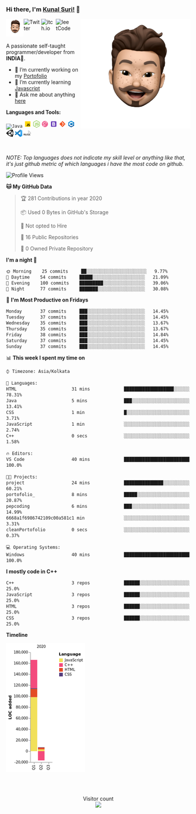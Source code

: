 <!--
**surikunal/surikunal** is a ✨ _special_ ✨ repository because its `README.md` (this file) appears on your GitHub profile.


Here are some ideas to get you started:

- 🔭 I’m currently working on ...
- 🌱 I’m currently learning ...
- 👯 I’m looking to collaborate on ...
- 🤔 I’m looking for help with ...
- 💬 Ask me about ...
- 📫 How to reach me: ...
- 😄 Pronouns: ...
- ⚡ Fun fact: ...
-->
### Hi there, I'm [Kunal Suri!](https://surikunal.github.io/portofolio_test_1/) 👋

<img align="right" width="300px" src="https://github.com/surikunal/surikunal/blob/master/ba602813-0d23-4a78-9f44-469d439282d8.webp">

<a href="https://surikunal.github.io/portofolio_test_1/">
  <img align="left" alt="website" width="48px" src="https://github.com/surikunal/surikunal/blob/master/ba602813-0d23-4a78-9f44-469d439282d8.webp" />
</a>
<a href="https://twitter.com/kunalSu43374790">
  <img align="left" alt="Twitter" width="48px" src="https://pngimg.com/uploads/twitter/twitter_PNG3.png" />
</a>
<a href="https://www.instagram.com/kunalsuri__/?hl=en">
  <img align="left" alt="itch.io" width="40px" src="https://pluspng.com/img-png/instagram-png-instagram-png-logo-1455.png" />
</a>
<a href="https://leetcode.com/surikunal28/">
  <img align="left" alt="leetCode" width="40px" src="https://encrypted-tbn0.gstatic.com/images?q=tbn%3AANd9GcR2KJ34dO3Vp7rp1UHEo4eO8VAFNoHKLI9mrw&usqp=CAU" />
</a>

<br />
<br />
<br />

<p> A passionate self-taught programmer/developer from <b>INDIA</b>💖. </p>

- 🔭 I’m currently working on my [Portofolio](https://surikunal.github.io/myPortofolio/)
- 🌱 I’m currently learning [Javascript](https://www.freecodecamp.org/learn/)
- 💬 Ask me about anything [here](https://github.com/surikunal/surikunal/issues)

**Languages and Tools:**

<code><img height="20" src="https://encrypted-tbn0.gstatic.com/images?q=tbn%3AANd9GcQuGQPhcXzjhpoYEY0EYU_UUNB0tBdC7A_Anw&usqp=CAU" title="Java"></code>
<code><img height="20" src="https://raw.githubusercontent.com/smrnjeet222/smrnjeet222/master/assets/javascript.png" title="Javascript"></code>
<code><img height="20" src="https://raw.githubusercontent.com/smrnjeet222/smrnjeet222/master/assets/nodejs.png" title="Nodejs"></code>
<code><img height="20" src="https://raw.githubusercontent.com/smrnjeet222/smrnjeet222/master/assets/sass.png" title="SASS"></code>
<code><img height="20" src="https://raw.githubusercontent.com/smrnjeet222/smrnjeet222/master/assets/bootstrap.png" title="Bootstrap"></code>
<code><img height="20" src="https://raw.githubusercontent.com/smrnjeet222/smrnjeet222/master/assets/git.png" title="Git"></code>
<code><img height="20" src="https://raw.githubusercontent.com/smrnjeet222/smrnjeet222/master/assets/cplusplus.png" title="C++"></code>
<code><img height="20" src="https://raw.githubusercontent.com/smrnjeet222/smrnjeet222/master/assets/unity.svg" title="UnityEngine"></code>
<code><img height="20" src="https://raw.githubusercontent.com/smrnjeet222/smrnjeet222/master/assets/vscode.png" title="VsCode"></code>
<code><img height="20" src="https://raw.githubusercontent.com/smrnjeet222/smrnjeet222/master/assets/mysql.svg" title="Databases"></code>

<br />

_NOTE: Top languages does not indicate my skill level or anything like that, it's just github metric of which languages i have the most code on github._

<!--<a href="https://gitstats.me/surikunal">Here is my full git stats history</a>-->
<a href="https://gitstats.me/surikunal">
<!--   <img align="center" src="https://github-readme-stats.vercel.app/api/top-langs/?username=surikunal&count_private=true&theme=default&title_color=11ab3a&hide=HLSL,html" />
</a> -->
<a href="https://gitstats.me/surikunal">
<!--   <img align="center" src="https://github-readme-stats.vercel.app/api?username=surikunal&show_icons=true&count_private=true&theme=default&title_color=11ab3a&line_height=26" alt="kunal's github stats" /> -->
</a>

<!--START_SECTION:waka-->
![Profile Views](http://img.shields.io/badge/Profile%20Views-119-blue)

**🐱 My GitHub Data** 

> 🏆 281 Contributions in year 2020
 > 
> 📦 Used 0 Bytes in GitHub's Storage 
 > 
> 🚫 Not opted to Hire
 > 
> 📜 16 Public Repositories 
 > 
> 🔑 0 Owned Private Repository 
 > 
**I'm a night 🦉** 

```text
🌞 Morning    25 commits     ██░░░░░░░░░░░░░░░░░░░░░░░   9.77% 
🌆 Daytime    54 commits     █████░░░░░░░░░░░░░░░░░░░░   21.09% 
🌃 Evening    100 commits    █████████░░░░░░░░░░░░░░░░   39.06% 
🌙 Night      77 commits     ███████░░░░░░░░░░░░░░░░░░   30.08%

```
📅 **I'm Most Productive on Fridays** 

```text
Monday       37 commits     ███░░░░░░░░░░░░░░░░░░░░░░   14.45% 
Tuesday      37 commits     ███░░░░░░░░░░░░░░░░░░░░░░   14.45% 
Wednesday    35 commits     ███░░░░░░░░░░░░░░░░░░░░░░   13.67% 
Thursday     35 commits     ███░░░░░░░░░░░░░░░░░░░░░░   13.67% 
Friday       38 commits     ███░░░░░░░░░░░░░░░░░░░░░░   14.84% 
Saturday     37 commits     ███░░░░░░░░░░░░░░░░░░░░░░   14.45% 
Sunday       37 commits     ███░░░░░░░░░░░░░░░░░░░░░░   14.45%

```


📊 **This week I spent my time on** 

```text
⌚︎ Timezone: Asia/Kolkata

💬 Languages: 
HTML                     31 mins             ███████████████████░░░░░░   78.31% 
Java                     5 mins              ███░░░░░░░░░░░░░░░░░░░░░░   13.41% 
CSS                      1 min               █░░░░░░░░░░░░░░░░░░░░░░░░   3.71% 
JavaScript               1 min               ░░░░░░░░░░░░░░░░░░░░░░░░░   2.74% 
C++                      0 secs              ░░░░░░░░░░░░░░░░░░░░░░░░░   1.58%

🔥 Editors: 
VS Code                  40 mins             █████████████████████████   100.0%

🐱‍💻 Projects: 
project                  24 mins             ███████████████░░░░░░░░░░   60.21% 
portofolio_              8 mins              █████░░░░░░░░░░░░░░░░░░░░   20.87% 
pepcoding                6 mins              ███░░░░░░░░░░░░░░░░░░░░░░   14.99% 
6668a1f6986742109c00a581c1 min               ░░░░░░░░░░░░░░░░░░░░░░░░░   3.31% 
cleanPortofolio          0 secs              ░░░░░░░░░░░░░░░░░░░░░░░░░   0.37%

💻 Operating Systems: 
Windows                  40 mins             █████████████████████████   100.0%

```

**I mostly code in C++** 

```text
C++                      3 repos             ██████░░░░░░░░░░░░░░░░░░░   25.0% 
JavaScript               3 repos             ██████░░░░░░░░░░░░░░░░░░░   25.0% 
HTML                     3 repos             ██████░░░░░░░░░░░░░░░░░░░   25.0% 
CSS                      3 repos             ██████░░░░░░░░░░░░░░░░░░░   25.0%

```


**Timeline**

![Chart not found](https://github.com/surikunal/surikunal/blob/master/charts/bar_graph.png) 


<!--END_SECTION:waka-->
<br />
<br />

<p align="center"> 
  Visitor count<br>
  <img src="https://profile-counter.glitch.me/surikunal/count.svg" />
</p>

